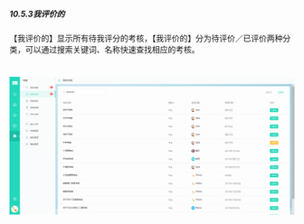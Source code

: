 ##### 10.5.3我评价的

【我评价的】显示所有待我评分的考核，【我评价的】分为待评价／已评价两种分类，可以通过搜索关键词、名称快速查找相应的考核。

# ![](/assets/10.5.3我评价的.png)